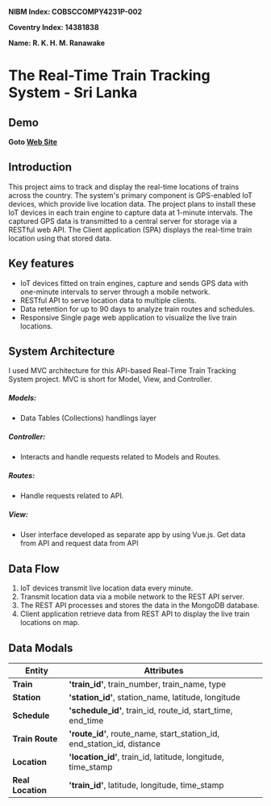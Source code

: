 **NIBM Index: COBSCCOMPY4231P-002**

**Coventry Index: 14381838**

**Name: R. K. H. M. Ranawake**

# The Real-Time Train Tracking System - Sri Lanka

## Demo
**Goto [Web Site](https://www.livetrainlocation.xyz/)**

## Introduction
This project aims to track and display the real-time locations of trains across the country. The system's primary component is GPS-enabled IoT devices, which provide live location data. The project plans to install these IoT devices in each train engine to capture data at 1-minute intervals. The captured GPS data is transmitted to a central server for storage via a RESTful web API. The Client application (SPA) displays the real-time train location using that stored data.

## Key features
* IoT devices fitted on train engines, capture and sends GPS data with one-minute intervals to server through a mobile network.
* RESTful API to serve location data to multiple clients.
* Data retention for up to 90 days to analyze train routes and schedules.
* Responsive Single page web application to visualize the live train locations.

## System Architecture
I used MVC architecture for this API-based Real-Time Train Tracking System project. MVC is short for Model, View, and Controller.

##### Models:
* Data Tables (Collections) handlings layer

##### Controller:
* Interacts and handle requests related to Models and Routes.

##### Routes:
* Handle requests related to API.

##### View:
* User interface developed as separate app by using Vue.js. Get data from API and request data from API

## Data Flow
1.	IoT devices transmit live location data every minute.
2.	Transmit location data via a mobile network to the REST API server.
3.	The REST API processes and stores the data in the MongoDB database.
4.	Client application retrieve data from REST API to display the live train locations on map.

## Data Modals

| **Entity**        | **Attributes**                                                   |
|-------------------|------------------------------------------------------------------|
| **Train**         | **'train_id'**, train_number, train_name, type                         |
| **Station**       | **'station_id'**, station_name, latitude, longitude                    |
| **Schedule**      | **'schedule_id'**, train_id, route_id, start_time, end_time            |
| **Train Route**   | **'route_id'**, route_name, start_station_id, end_station_id, distance |
| **Location**      | **'location_id'**, train_id, latitude, longitude, time_stamp           |
| **Real Location** | **'train_id'**, latitude, longitude, time_stamp                        |

